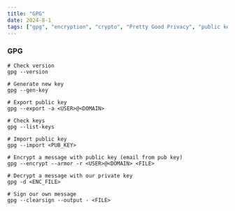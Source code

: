 ```yaml
---
title: "GPG"
date: 2024-8-1
tags: ["gpg", "encryption", "crypto", "Pretty Good Privacy", "public key", "private key"]
---
```


### GPG

```console
# Check version
gpg --version
```

```console
# Generate new key
gpg --gen-key
```

```console
# Export public key
gpg --export -a <USER>@<DOMAIN>
```

```console
# Check keys
gpg --list-keys
```

```console
# Import public key
gpg --import <PUB_KEY>
```

```console
# Encrypt a message with public key (email from pub key)
gpg --encrypt --armor -r <USER>@<DOMAIN> <FILE>
```

```console
# Decrypt a message with our private key
gpg -d <ENC_FILE>
```

```console
# Sign our own message
gpg --clearsign --output - <FILE>
```

